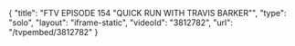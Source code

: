 {
    "title": "FTV EPISODE 154 \"QUICK RUN WITH TRAVIS BARKER\"",
    "type": "solo",
    "layout": "iframe-static",
    "videoId": "3812782",
    "url": "\/tvpembed\/3812782"
}